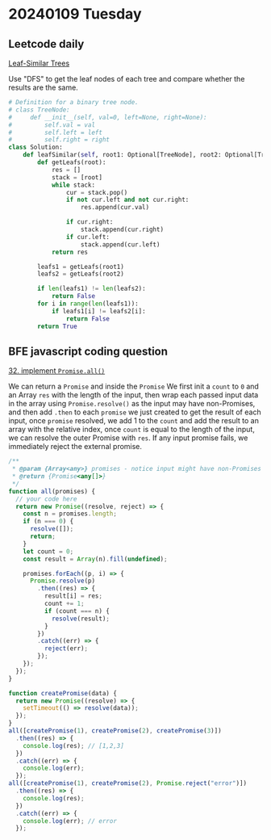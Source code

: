 # 20240109 Tuesday

## Leetcode daily

[Leaf-Similar Trees](https://leetcode.com/problems/leaf-similar-trees/?envType=daily-question&envId=2024-01-09)

Use "DFS" to get the leaf nodes of each tree and compare whether the results are the same.

```py
# Definition for a binary tree node.
# class TreeNode:
#     def __init__(self, val=0, left=None, right=None):
#         self.val = val
#         self.left = left
#         self.right = right
class Solution:
    def leafSimilar(self, root1: Optional[TreeNode], root2: Optional[TreeNode]) -> bool:
        def getLeafs(root):
            res = []
            stack = [root]
            while stack:
                cur = stack.pop()
                if not cur.left and not cur.right:
                    res.append(cur.val)

                if cur.right:
                    stack.append(cur.right)
                if cur.left:
                    stack.append(cur.left)
            return res

        leafs1 = getLeafs(root1)
        leafs2 = getLeafs(root2)

        if len(leafs1) != len(leafs2):
            return False
        for i in range(len(leafs1)):
            if leafs1[i] != leafs2[i]:
                return False
        return True
```

## BFE javascript coding question

[32. implement `Promise.all()`](https://bigfrontend.dev/problem/implement-Promise-all)

We can return a `Promise` and inside the `Promise` We first init a `count` to `0` and an Array `res` with the length of the input, then wrap each passed input data in the array using `Promise.resolve()` as the input may have non-Promises, and then add `.then` to each `promise` we just created to get the result of each input, once `promise` resolved, we add 1 to the `count` and add the result to an array with the relative index, once `count` is equal to the length of the input, we can resolve the outer Promise with `res`. If any input promise fails, we immediately reject the external promise.

```js
/**
 * @param {Array<any>} promises - notice input might have non-Promises
 * @return {Promise<any[]>}
 */
function all(promises) {
  // your code here
  return new Promise((resolve, reject) => {
    const n = promises.length;
    if (n === 0) {
      resolve([]);
      return;
    }
    let count = 0;
    const result = Array(n).fill(undefined);

    promises.forEach((p, i) => {
      Promise.resolve(p)
        .then((res) => {
          result[i] = res;
          count += 1;
          if (count === n) {
            resolve(result);
          }
        })
        .catch((err) => {
          reject(err);
        });
    });
  });
}

function createPromise(data) {
  return new Promise((resolve) => {
    setTimeout(() => resolve(data));
  });
}
all([createPromise(1), createPromise(2), createPromise(3)])
  .then((res) => {
    console.log(res); // [1,2,3]
  })
  .catch((err) => {
    console.log(err);
  });
all([createPromise(1), createPromise(2), Promise.reject("error")])
  .then((res) => {
    console.log(res);
  })
  .catch((err) => {
    console.log(err); // error
  });
```
